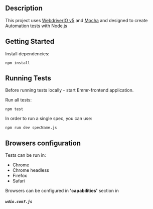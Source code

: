 ## Description
This project uses [WebdriverIO v5](https://github.com/webdriverio/webdriverio/) and [Mocha](https://github.com/mochajs/mocha) and designed to create Automation tests with Node.js

## Getting Started
Install dependencies:

```
npm install
```

## Running Tests
Before running tests locally - start Emmr-frontend application.

Run all tests:

```
npm test
```

In order to run a single spec, you can use:

```
npm run dev specName.js
```

## Browsers configuration
Tests can be run in:
- Chrome
- Chrome headless
- Firefox
- Safari

Browsers can be configured in **'capabilities'** section in

##### `wdio.conf.js`

